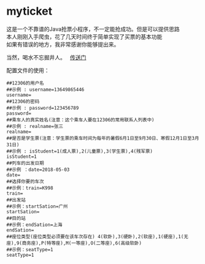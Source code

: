 # myticket
这是一个不靠谱的Java抢票小程序，不一定能抢成功。但是可以提供思路<br>
本人刚刚入手爬虫，花了几天时间终于简单实现了买票的基本功能<br>
如果有错误的地方，我非常感谢你能够提出来。<br>

当然，喝水不忘掘井人。
   [传送门](https://www.jianshu.com/p/89f6170991c8)
  <br>
  

配置文件的使用：
```
##12306的用户名
##示例 : username=13649865446
username=
##12306的密码	
##示例 : password=123456789
password=
##乘车人的真实姓名(注意：这个乘车人要在12306的常用联系人列表中)
##示例 : realname=张三
realname=
##是否是学生票(注意：学生票的乘车时间为每年的暑假6月1日至9月30日、寒假12月1日至3月31日)
##示例 : isStudent=1(成人票),2(儿童票),3(学生票),4(残军票)
isStudent=1
##列车的出发日期
##示例 ：date=2018-05-03
date=
##选择你要的车次
##示例：train=K998
train=
##出发站
##示例：startSation=广州
startSation=
##目的站
##示例：endSation=上海
endSation=
##座位类型(座位类型必须要在该车次存在) 4(软卧),3(硬卧),2(软座),1(硬座),1(无座),9(商务座),P(特等座),M(一等座),O(二等座),6(高级软卧)
##示例：seatType=1
seatType=1
```
